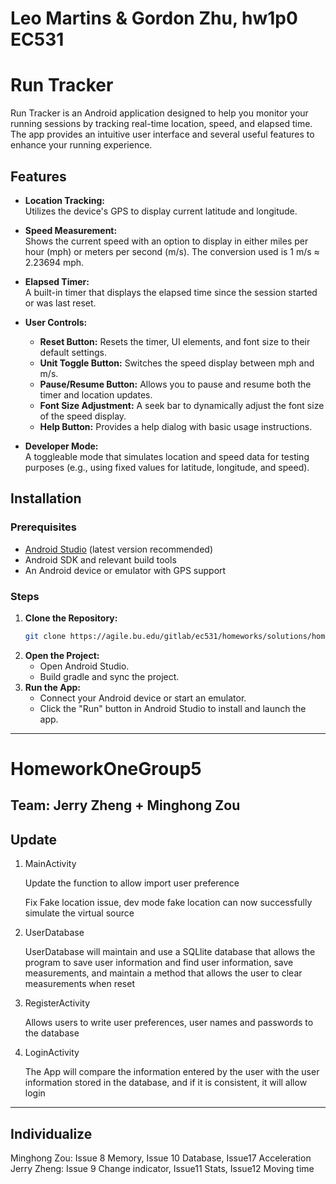 # Leo Martins & Gordon Zhu, hw1p0 EC531

# Run Tracker

Run Tracker is an Android application designed to help you monitor your running sessions by tracking real-time location, speed, and elapsed time. The app provides an intuitive user interface and several useful features to enhance your running experience.

## Features

- **Location Tracking:**  
  Utilizes the device's GPS to display current latitude and longitude.

- **Speed Measurement:**  
  Shows the current speed with an option to display in either miles per hour (mph) or meters per second (m/s). The conversion used is 1 m/s ≈ 2.23694 mph.

- **Elapsed Timer:**  
  A built-in timer that displays the elapsed time since the session started or was last reset.

- **User Controls:**
  - **Reset Button:** Resets the timer, UI elements, and font size to their default settings.
  - **Unit Toggle Button:** Switches the speed display between mph and m/s.
  - **Pause/Resume Button:** Allows you to pause and resume both the timer and location updates.
  - **Font Size Adjustment:** A seek bar to dynamically adjust the font size of the speed display.
  - **Help Button:** Provides a help dialog with basic usage instructions.

- **Developer Mode:**  
  A toggleable mode that simulates location and speed data for testing purposes (e.g., using fixed values for latitude, longitude, and speed).

## Installation

### Prerequisites

- [Android Studio](https://developer.android.com/studio) (latest version recommended)
- Android SDK and relevant build tools
- An Android device or emulator with GPS support

### Steps

1. **Clone the Repository:**
   ```bash
   git clone https://agile.bu.edu/gitlab/ec531/homeworks/solutions/homework-one/hw1p0/group6.git
2. **Open the Project:**
   - Open Android Studio.
   - Build gradle and sync the project.
3. **Run the App:**
   - Connect your Android device or start an emulator.
   - Click the "Run" button in Android Studio to install and launch the app.

----

# HomeworkOneGroup5

## Team: Jerry Zheng + Minghong Zou


Update
------------------------------------

1. MainActivity

    Update the function to allow import user preference 

    Fix Fake location issue, dev mode fake location can now successfully simulate the virtual source

2. UserDatabase

   UserDatabase will maintain and use a SQLlite database that allows the program to 
   save user information and find user information, save measurements, 
   and maintain a method that allows the user to clear measurements when reset

3. RegisterActivity

   Allows users to write user preferences, user names and passwords to the database

4. LoginActivity

   The App will compare the information entered by the user with the user information stored in the
   database, and if it is consistent, it will allow login

-------

Individualize
----------------

Minghong Zou: Issue 8 Memory, Issue 10 Database, Issue17 Acceleration
Jerry Zheng: Issue 9 Change indicator, Issue11 Stats, Issue12 Moving time